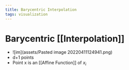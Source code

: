 ```yaml
---
title: Barycentric Interpolation
tags: visualization
---
```


# Barycentric [[Interpolation]]
- ![im](assets/Pasted image 20220411124941.png)
- d+1 points
- Point x is an [[Affine Function]] of $x_i$










